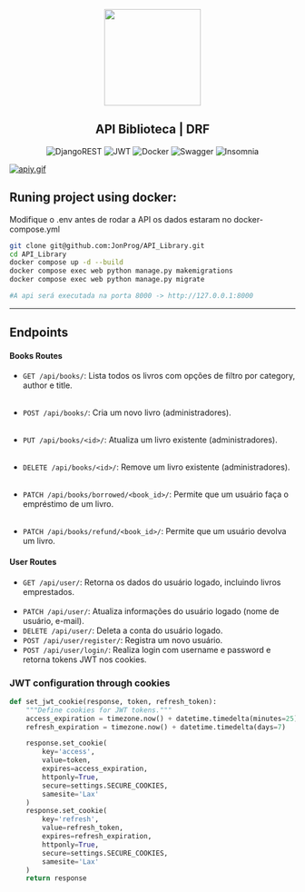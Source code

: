 <p align="center">
    <img src="https://i.postimg.cc/3NQ4jQST/api-3d.png" align="center" width=170px ></img>
</p>    

<h2 align="center">API Biblioteca | DRF</h2>

<div align="center">

![DjangoREST](https://img.shields.io/badge/DJANGO-REST-ff1709?style=for-the-badge&logo=django&logoColor=white&color=ff1709&labelColor=gray)
![JWT](https://img.shields.io/badge/JWT-black?style=for-the-badge&logo=JSON%20web%20tokens)
![Docker](https://img.shields.io/badge/Docker-2CA5E0?style=for-the-badge&logo=docker&logoColor=white)
![Swagger](https://img.shields.io/badge/Swagger-85EA2D?style=for-the-badge&logo=Swagger&logoColor=white)
![Insomnia](https://img.shields.io/badge/Insomnia-black?style=for-the-badge&logo=insomnia&logoColor=5849BE)

</div>

[![apiy.gif](https://i.postimg.cc/0QF6K4j1/apiy.gif)](https://postimg.cc/Vr9s3DXK)

## Runing project using docker:
Modifique o .env antes de rodar a API os dados estaram no docker-compose.yml

~~~~bash
git clone git@github.com:JonProg/API_Library.git
cd API_Library
docker compose up -d --build
docker compose exec web python manage.py makemigrations
docker compose exec web python manage.py migrate
~~~~

~~~~python
#A api será executada na porta 8000 -> http://127.0.0.1:8000
~~~~

___

## Endpoints
#### Books Routes
- `GET /api/books/`: Lista todos os livros com opções de filtro por category, author e title. <br><br>

- `POST /api/books/`: Cria um novo livro (administradores).<br><br>

- `PUT /api/books/<id>/`: Atualiza um livro existente (administradores).<br><br>

- `DELETE /api/books/<id>/`: Remove um livro existente (administradores).<br><br>

- `PATCH /api/books/borrowed/<book_id>/`: Permite que um usuário faça o empréstimo de um livro.<br><br>

- `PATCH /api/books/refund/<book_id>/`: Permite que um usuário devolva um livro.

#### User Routes
- `GET /api/user/`: Retorna os dados do usuário logado, incluindo livros emprestados.<br><br>
- `PATCH /api/user/`: Atualiza informações do usuário logado (nome de usuário, e-mail).
- `DELETE /api/user/`: Deleta a conta do usuário logado.
- `POST /api/user/register/`: Registra um novo usuário.
- `POST /api/user/login/`: Realiza login com username e password e retorna tokens JWT nos cookies.


### JWT configuration through cookies

~~~~python
def set_jwt_cookie(response, token, refresh_token):
    """Define cookies for JWT tokens."""
    access_expiration = timezone.now() + datetime.timedelta(minutes=25) 
    refresh_expiration = timezone.now() + datetime.timedelta(days=7)

    response.set_cookie(
        key='access',
        value=token,
        expires=access_expiration,
        httponly=True,
        secure=settings.SECURE_COOKIES,
        samesite='Lax'
    )
    response.set_cookie(
        key='refresh',
        value=refresh_token,
        expires=refresh_expiration,
        httponly=True,
        secure=settings.SECURE_COOKIES,
        samesite='Lax'
    )
    return response
~~~~





